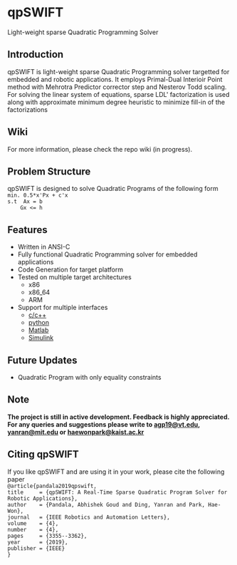 # qpSWIFT
Light-weight sparse Quadratic Programming Solver


## Introduction
qpSWIFT is light-weight sparse Quadratic Programming solver targetted for embedded and robotic applications. It employs Primal-Dual Interioir Point method with Mehrotra Predictor corrector step and Nesterov Todd scaling. For solving the linear system of equations, sparse LDL' factorization is used along with approximate minimum degree heuristic to minimize fill-in of the factorizations

## Wiki
For more information, please check the repo wiki (in progress).

## Problem Structure
qpSWIFT is designed to solve Quadratic Programs of the following form \
`min. 0.5*x'Px + c'x`\
`s.t  Ax = b `\
`     Gx <= h `

## Features
 - Written in ANSI-C
 - Fully functional Quadratic Programming solver for embedded applications
 - Code Generation for target platform
 - Tested on multiple target architectures
    + x86
    + x86_64
    + ARM
  - Support for multiple interfaces
    + [c/c++](https://github.com/qpSWIFT/qpSWIFT/tree/main/src)
    + [python](https://github.com/qpSWIFT/qpSWIFT/tree/main/python)
    + [Matlab](https://github.com/qpSWIFT/qpSWIFT/tree/main/matlab)
    + [Simulink](https://github.com/qpSWIFT/qpSWIFT/tree/main/simulink)


<!---
# Case Studies
  - BAMBY
  - Ghost Robotics Vision60
-->

## Future Updates
  - Quadratic Program with only equality constraints

## Note
**The project is still in active development. Feedback is highly appreciated. For any queries and suggestions please write to agp19@vt.edu, yanran@mit.edu or haewonpark@kaist.ac.kr**

## Citing qpSWIFT
If you like qpSWIFT and are using it in your work, please cite the following paper\
  `@article{pandala2019qpswift,`\
  `title     = {qpSWIFT: A Real-Time Sparse Quadratic Program Solver for Robotic Applications},`\
  `author    = {Pandala, Abhishek Goud and Ding, Yanran and Park, Hae-Won},`\
  `journal   = {IEEE Robotics and Automation Letters},`\
  `volume    = {4},`\
  `number    = {4},`\
  `pages     = {3355--3362},`\
  `year      = {2019},`\
  `publisher = {IEEE}`\
  `}`
